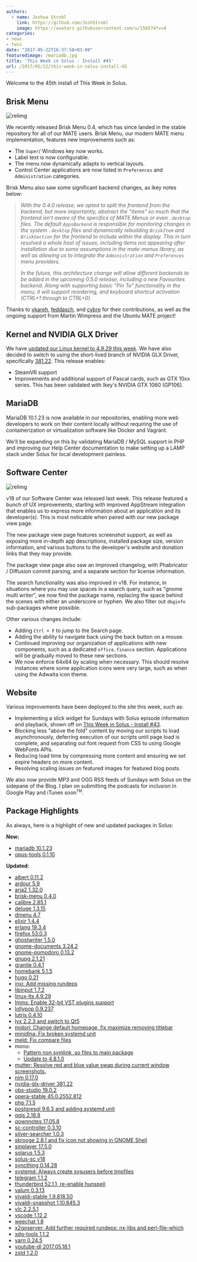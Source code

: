 ```yaml
---
authors:
  - name: Joshua Strobl
    link: https://github.com/JoshStrobl
    image: https://avatars.githubusercontent.com/u/156574?v=4
categories:
- news
- twis
date: "2017-05-22T16:37:58+03:00"
featuredimage: /mariadb.jpg
title: 'This Week in Solus - Install #45'
url: /2017/05/22/this-week-in-solus-install-45
---
```


Welcome to the 45th install of This Week in Solus.

## Brisk Menu

![relimg](brisk-menu-0_4.jpg)

We recently released Brisk Menu 0.4, which has since landed in the stable repository for all of our MATE users. Brisk Menu, our modern MATE menu implementation, features new improvements such as:

- The `Super`/ Windows key now works.
- Label text is now configurable.
- The menu now dynamically adapts to vertical layouts.
- Control Center applications are now listed in `Preferences` and `Administration` categories.

Brisk Menu also saw some significant backend changes, as Ikey notes below:

> *With the 0.4.0 release, we opted to split the frontend from the backend, but more importantly, abstract the "items" so much that the frontend isn't aware of the specifics of MATE Menus or even `.desktop` files. The default `AppsBackend` is responsible for monitoring changes in the system `.desktop` files and dynamically rebuilding `BriskItem` and `BriskSection` for the frontend to include within the display. This in turn resolved a whole host of issues, including items not appearing after installation due to some assumptions in the mate-menus library, as well as allowing us to integrate the `Administration` and `Preferences` menu providers.*
>
> *In the future, this architecture change will allow different backends to be added in the upcoming 0.5.0 release, including a new Favourites backend. Along with supporting basic "Pin To" functionality in the menu, it will support reordering, and keyboard shortcut activation (CTRL+1 through to CTRL+0).*

Thanks to [vkareh](https://github.com/vkareh), [feddasch](https://github.com/feddasch), and [cybre](https://github.com/cybre) for their contributions, as well as the ongoing support from Martin Wimpress and the Ubuntu MATE project!

## Kernel and NVIDIA GLX Driver

We have [updated our Linux kernel to 4.9.29 this week](https://dev.solus-project.com/R1966:40317e7c0eaf9a3ae35fa3deda0d0efacf74add1). We have also decided to switch to using the short-lived branch of NVIDIA GLX Driver, specifically [381.22](https://dev.solus-project.com/R2210:f1c8e878367c5615d5957221524072f4c3f3502b). This release enables:

- SteamVR support
- Improvements and additional support of Pascal cards, such as GTX 10xx series. This has been validated with Ikey's NVIDIA GTX 1060 (GP106).

## MariaDB

MariaDB 10.1.23 is now available in our repositories, enabling more web developers to work on their content locally without requiring the use of containerization or virtualization software like Docker and Vagrant.

We'll be expanding on this by validating MariaDB / MySQL support in PHP and improving our Help Center documentation to make setting up a LAMP stack under Solus for local development painless.

## Software Center

![relimg](solus-sc-multi.jpg)

v18 of our Software Center was released last week. This release featured a bunch of UX improvements, starting with improved AppStream integration that enables us to express more information about an application and its developer(s). This is most noticable when paired with our new package view page.

The new package view page features screenshot support, as well as exposing more in-depth app descriptions, installed package size, version information, and various buttons to the developer's website and donation links that they may provide.

The package view page also saw an improved changelog, with Phabricator / Diffusion commit parsing, and a separate section for license information.

The search functionality was also improved in v18. For instance, in situations where you may use spaces in a search query, such as "gnome multi writer", we now find the package name, replacing the space behind the scenes with either an underscore or hyphen. We also filter out `dbginfo` sub-packages where possible.

Other various changes include:

- Adding `Ctrl + F` to jump to the Search page.
- Adding the ability to navigate back using the back button on a mouse.
- Continued improving our organization of applications with new components, such as a dedicated `office.finance` section. Applications will be gradually moved to these new sections.
- We now enforce 64x64 by scaling when necessary. This should resolve instances where some application icons were very large, such as when using the Adwaita icon theme.

## Website

Various improvements have been deployed to the site this week, such as:

- Implementing a slick widget for Sundays with Solus episode information and playback, shown off on [This Week in Solus - Install #43](/2017/04/24/this-week-in-solus-install-43/).
- Blocking less "above the fold" content by moving our scripts to load asynchronously, deferring execution of our scripts until page load is complete, and separating out font request from CSS to using Google WebFonts APIs.
- Reducing load time by compressing more content and ensuring we set expire headers on more content.
- Resolving scaling issues on featured images for featured blog posts.

We also now provide MP3 and OGG RSS feeds of Sundays with Solus on the sidepane of the Blog. I plan on submitting the podcasts for inclusion in Google Play and iTunes soon<sup><small>TM</small></sup>.

## Package Highlights

As always, here is a highlight of new and updated packages in Solus:

**New:**

- [mariadb 10.1.23](https://dev.solus-project.com/R2019:19b7b9da785d3cfa64387695b799aeb94966567b)
- [opus-tools 0.1.10](https://dev.solus-project.com/R3457:9b172fc9c1a05f401fb9575cc9ddaa337ce1bac1)

**Updated:**

- [albert 0.11.2](https://dev.solus-project.com/R345:fecbefd831d5d69329f04499d43d7b0207365583)
- [ardour 5.9](https://dev.solus-project.com/R381:d52f12aed1eb789bb771939aa1471cccb73d61ea)
- [aria2 1.32.0](https://dev.solus-project.com/R383:21e42643d6f84e062f86013391b2e20cd6489f6b)
- [brisk-menu 0.4.0](https://dev.solus-project.com/R457:7098e1d67263dbef59899e6e435f6025498400f7)
- [calibre 2.85.1](https://dev.solus-project.com/R485:c25efa5e00dc20451a6fbfda560aae928798016f)
- [deluge 1.3.15](https://dev.solus-project.com/R611:8f80c0c8aec7f6ea20c6a9cae7c8e8a4421a8348)
- [dmenu 4.7](https://dev.solus-project.com/R639:a426024d165022123ceb50dd598749b9af7713b3)
- [elixir 1.4.4](https://dev.solus-project.com/R692:ae4ffe4c5f919e6614ecdf64fa5ecf3dd02c9dbd)
- [erlang 19.3.4](https://dev.solus-project.com/R709:636f7bc4c029dd80591aa6637647bb15a4a5098b)
- [firefox 53.0.3](https://dev.solus-project.com/R755:89120d431282cd6e70d7bda6d76941af71992f35)
- [ghostwriter 1.5.0](https://dev.solus-project.com/R902:d5f4999dd2c19946ff38bd4dbd316764f1e0723d)
- [gnome-documents 3.24.2](https://dev.solus-project.com/R960:a0d661518c687de237e77d84edcf186675b46d41)
- [gnome-pomodoro 0.13.2](https://dev.solus-project.com/R984:fb6a04b1f1e1d6618c7085e5349a5fed5ae7eb84)
- [gnupg 2.1.21](https://dev.solus-project.com/R1025:62c758ac7bc817320b59682114362a925098e281)
- [granite 0.4.1](https://dev.solus-project.com/R1052:b4ffa883c629244bcb10b4f8771be39b544e0300)
- [homebank 5.1.5](https://dev.solus-project.com/R1407:2d9faaa5eeade01cc766c2e2617e2a8a731567c2)
- [hugo 0.21](https://dev.solus-project.com/R1419:682cc83cbaf5f40ce8cdfefd3813925e96b9297f)
- [inxi: Add missing rundeps](https://dev.solus-project.com/R1478:55baa997c17dd36b7a7fcdc1e1edae2dadf9dc8d)
- [libinput 1.7.2](https://dev.solus-project.com/R1743:e05ec559a1c65819d6ed4d6cc4a9b49cf02d9784)
- [linux-lts 4.9.29](https://dev.solus-project.com/R1966:40317e7c0eaf9a3ae35fa3deda0d0efacf74add1)
- [lmms: Enable 32-bit VST plugins support](https://dev.solus-project.com/R1974:1d4f6e6654dc05c4f086d4c51d4f05cefe3e3d16)
- [lollypop 0.9.237](https://dev.solus-project.com/R1978:55a4214752213b1d33cd19a6604eaa35dd5215f1)
- [lutris 0.4.10](https://dev.solus-project.com/R1992:21d0115e9e495ef4fd633e71d3fe884c9dbbc3f8)
- [lyx 2.2.3 and switch to Qt5](https://dev.solus-project.com/R1999:a3ad4469d5592c9a433024f079fb8d353eb7a162)
- [midori: Change default homepage, fix maximize removing titlebar](https://dev.solus-project.com/R2072:4004ed134d9550ec150018af3bbeef4c5dca224c)
- [minidlna: Fix broken systemd unit](https://dev.solus-project.com/R2795:38cc84f2f4de632a88aaf1f98f6dc7ff228257ee)
- [meld: Fix compare files](https://dev.solus-project.com/R2062:8373853dc6ee88c8210bbc72b01c2827b3d65a68)
- mono:
  - [Pattern non symlink .so files to main package](https://dev.solus-project.com/R2091:c1b905fd5344e24982fb74a83ed0b5bd5272c37e)
  - [Update to 4.8.1.0](https://dev.solus-project.com/R2091:35ce372fbc770517438d15dd72d435a1b3c52ec6)
- [mutter: Resolve red and blue value swap during current window screenshots.](https://dev.solus-project.com/R2123:365570116e4920391911f1d69c5416463eec4d77)
- [nim 0.17.0](https://dev.solus-project.com/R2167:43f55344fb021273fa018ae52bfee37188419599)
- [nvidia-glx-driver 381.22](https://dev.solus-project.com/R2210:f1c8e878367c5615d5957221524072f4c3f3502b)
- [obs-studio 19.0.2](https://dev.solus-project.com/R2214:f18622939b240c9e043ab26213f97dc85e1029bc)
- [opera-stable 45.0.2552.812](https://dev.solus-project.com/R2263:61a083893250fa80d63fc5bfee9756454f18ca4d)
- [php 7.1.5](https://dev.solus-project.com/R2424:d9574fdf5426a80df1d1298410d5cb45de6d1281)
- [postgresql 9.6.3 and adding systemd unit](https://dev.solus-project.com/R2469:621056096572cf53d1f1d84b32271523eaabed89)
- [qgis 2.18.8](https://dev.solus-project.com/R2726:bcb2f0980180b6242f980051c7b35fcf0fe87214)
- [qownnotes 17.05.8](https://dev.solus-project.com/R2730:624d8ef326c21e4da4c41e4965a09ea4b3b83d07)
- [sc-controller 0.3.10](https://dev.solus-project.com/R2854:18152bb28ad0af3cc94a2debcafdad9f43e48572)
- [silver-searcher 1.0.3](https://dev.solus-project.com/R2905:d28e8472f8dcd8cf7272e1d4273b472f5578a724)
- [skrooge 2.8.1 and fix icon not showing in GNOME Shell](https://dev.solus-project.com/R2911:fd364e3bb369349c349b985d37555d2cfa613132)
- [smplayer 17.5.0](https://dev.solus-project.com/R2916:7e5d7269ce299ca8a2054ef85b57f9d7fc35eb24)
- [solarus 1.5.3](https://dev.solus-project.com/R2923:d458a492a0f2b8fe6a3a7690b89d356f57c750c5)
- [solus-sc v18](https://dev.solus-project.com/R2930:526d60fd100c86643c079b7c212c7bd53c04c6bc)
- [syncthing 0.14.28](https://dev.solus-project.com/R2989:3c1d40b032aace76988fdb6acb878633967bbc11)
- [systemd: Always create sysusers before tmpfiles](https://dev.solus-project.com/R2999:cebb7d4c96fd846934b41fb96af48cda91c09fad)
- [telegram 1.1.2](https://dev.solus-project.com/R3013:beeb7f47e24de5dfa5e16a5d17c806fdaf83ca5e)
- [thunderbird 52.1.1, re-enable hunspell](https://dev.solus-project.com/R3035:bd32366a997482e1ca3f954372097dab2ed27fca)
- [valum 0.3.13](https://dev.solus-project.com/R3111:2445eef2fe531e7541937e68e901c25b8671363e)
- [vivaldi-stable 1.9.818.50](https://dev.solus-project.com/R3139:b016c402eb38adb2a2b62990dddef07e8996e132)
- [vivaldi-snapshot 1.10.845.3](https://dev.solus-project.com/R3138:3d38f781cf9790d784d72f7e07d97d584b9b6f24)
- [vlc 2.2.5.1](https://dev.solus-project.com/R3140:b131c043b184469f2f8be733e50595c33707cb0f)
- [vscode 1.12.2](https://dev.solus-project.com/R3148:989843858876fac3210dea33a21ee053e8cae74a)
- [weechat 1.8](https://dev.solus-project.com/R3160:e3e08c78719085952d32101f2b7bc14bd0c4d8ae)
- [x2goserver: Add further required rundeps: nx-libs and perl-file-which](https://dev.solus-project.com/R3190:f92b8aa64f559c66885a6d6e5ce7df50736136a2)
- [xdg-tools 1.1.2](https://dev.solus-project.com/R3217:c8ae87f8ccb04fbdced134539e97b2288778e4c7)
- [yarn 0.24.5](https://dev.solus-project.com/R3298:e7d8209815006608eeb66b500b369c1e0cee1286)
- [youtube-dl 2017.05.18.1](https://dev.solus-project.com/R3304:d03e73dd998b235ae96e2b490753138944e02862)
- [zstd 1.2.0](https://dev.solus-project.com/R3331:5c3d377813fee721e24b95b2eefe835b5a383583)